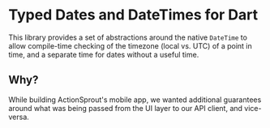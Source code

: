 # Typed Dates and DateTimes for Dart

This library provides a set of abstractions around the native `DateTime` to allow compile-time checking of the timezone (local vs. UTC) of a point in time, and a separate time for dates without a useful time.

## Why?

While building ActionSprout's mobile app, we wanted additional guarantees around what was being passed from the UI layer to our API client, and vice-versa.
